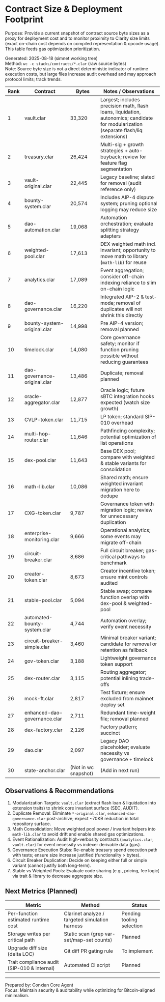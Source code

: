 # Contract Size & Deployment Footprint

Purpose: Provide a current snapshot of contract source byte sizes as a proxy for deployment cost and to monitor proximity to Clarity size limits (exact on-chain cost depends on compiled representation & opcode usage). This table feeds gas optimization prioritization.

Generated: 2025-08-18 (simnet working tree)  
Method: `wc -c stacks/contracts/*.clar` (raw source bytes)  
Note: Source byte size is not a direct deterministic indicator of runtime execution costs, but large files increase audit overhead and may approach protocol limits; track trends.

| Rank | Contract | Bytes | Notes / Observations |
|------|----------|-------|----------------------|
| 1 | vault.clar | 33,320 | Largest; includes precision math, flash loans, liquidation, autonomics; candidate for modularization (separate flash/liq extensions) |
| 2 | treasury.clar | 26,424 | Multi-sig + growth strategies + auto-buyback; review for feature flag segmentation |
| 3 | vault-original.clar | 22,445 | Legacy baseline; slated for removal (audit reference only) |
| 4 | bounty-system.clar | 20,574 | Includes AIP-4 dispute system; pruning optional logging may reduce size |
| 5 | dao-automation.clar | 19,068 | Automation orchestration; evaluate splitting strategy adapters |
| 6 | weighted-pool.clar | 17,613 | DEX weighted math incl. invariant; opportunity to move math to library (`math-lib`) for reuse |
| 7 | analytics.clar | 17,089 | Event aggregation; consider off-chain indexing reliance to slim on-chain logic |
| 8 | dao-governance.clar | 16,220 | Integrated AIP-2 & test-mode; removal of duplicates will not shrink this directly |
| 9 | bounty-system-original.clar | 14,998 | Pre AIP-4 version; removal planned |
| 10 | timelock.clar | 14,080 | Core governance safety; monitor if function pruning possible without reducing guarantees |
| 11 | dao-governance-original.clar | 13,486 | Duplicate; removal planned |
| 12 | oracle-aggregator.clar | 12,877 | Oracle logic; future sBTC integration hooks expected (watch size growth) |
| 13 | CVLP-token.clar | 11,715 | LP token; standard SIP-010 overhead |
| 14 | multi-hop-router.clar | 11,646 | Pathfinding complexity; potential optimization of list operations |
| 15 | dex-pool.clar | 11,643 | Base DEX pool; compare with weighted & stable variants for consolidation |
| 16 | math-lib.clar | 10,086 | Shared math; ensure weighted invariant migration here to dedupe |
| 17 | CXG-token.clar | 9,787 | Governance token with migration logic; review for unnecessary duplication |
| 18 | enterprise-monitoring.clar | 9,666 | Operational analytics; some events may migrate off-chain |
| 19 | circuit-breaker.clar | 8,686 | Full circuit breaker; gas-critical pathways to benchmark |
| 20 | creator-token.clar | 8,673 | Creator incentive token; ensure mint controls audited |
| 21 | stable-pool.clar | 5,094 | Stable swap; compare function overlap with dex-pool & weighted-pool |
| 22 | automated-bounty-system.clar | 4,744 | Automation overlay; verify event necessity |
| 23 | circuit-breaker-simple.clar | 3,460 | Minimal breaker variant; candidate for removal or retention as fallback |
| 24 | gov-token.clar | 3,188 | Lightweight governance token support |
| 25 | dex-router.clar | 3,115 | Routing aggregator; potential inlining trade-offs |
| 26 | mock-ft.clar | 2,817 | Test fixture; ensure excluded from mainnet deploy set |
| 27 | enhanced-dao-governance.clar | 2,711 | Redundant time-weight file; removal planned |
| 28 | dex-factory.clar | 2,126 | Factory pattern; succinct |
| 29 | dao.clar | 2,097 | Legacy DAO placeholder; evaluate necessity vs governance + timelock |
| 30 | state-anchor.clar | (Not in wc snapshot) | (Add in next run) |

## Observations & Recommendations

1. Modularization Targets: `vault.clar` (extract flash loan & liquidation into extension traits) to shrink core invariant surface (SEC, AUDIT).  
2. Duplicate Removal: Eliminate `*-original.clar`, `enhanced-dao-governance.clar` post-archive; expect ~70KB reduction in total repository surface.  
3. Math Consolidation: Move weighted pool power / invariant helpers into `math-lib.clar` to avoid drift and enable shared gas optimizations.  
4. Event Rationalization: Audit high-verbosity contracts (`analytics.clar`, `vault.clar`) for event necessity vs indexer derivable data (gas).  
5. Governance Execution Stubs: Re-enable treasury spend execution path with tests; ensure size increase justified (functionality > bytes).  
6. Circuit Breaker Duplication: Decide on keeping either full or simple variant (cannot justify both long-term).  
7. Stable vs Weighted Pools: Evaluate code sharing (e.g., pricing, fee logic) via trait & library to decrease aggregate size.

## Next Metrics (Planned)

| Metric | Method | Status |
|--------|--------|--------|
| Per-function estimated runtime cost | Clarinet analyze / targeted simulation harness | Pending tooling selection |
| Storage writes per critical path | Static scan (grep var-set/map-set counts) | Planned |
| Upgrade diff size (delta LOC) | Git diff PR gating rule | To implement |
| Trait compliance audit (SIP-010 & internal) | Automated CI script | Planned |

---
Prepared by: Conxian Core Agent  
Focus: Maintain security & auditability while optimizing for Bitcoin-aligned minimalism.
